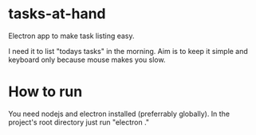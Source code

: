 # tasks-at-hand
Electron app to make task listing easy. 


I need it to list "todays tasks" in the morning.
Aim is to keep it simple and keyboard only because mouse makes you slow.


# How to run
You need nodejs and electron installed (preferrably globally).
In the project's root directory just run "electron ."
